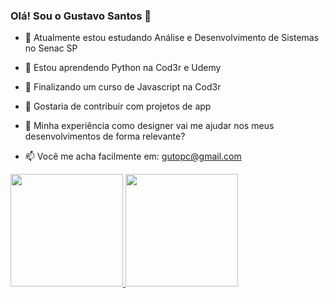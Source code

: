 ### Olá! Sou o Gustavo Santos 👋


- 🔭 Atualmente estou estudando Análise e Desenvolvimento de Sistemas no Senac SP

- 🌱 Estou aprendendo Python na Cod3r e Udemy

- 👯 Finalizando um curso de Javascript na Cod3r

- 🤔 Gostaria de contribuir com projetos de app

- 💬 Minha experiência como designer vai me ajudar nos meus desenvolvimentos de forma relevante?

- 📫 Você me acha facilmente em: gutopc@gmail.com


 <div>
  <a href="https://github.com/gustavo-devfull">
  <img height="180em" src="https://github-readme-stats.vercel.app/api?username=gustavo-devfull&show_icons=true&theme=dracula&include_all_commits=true&count_private=true"/>
  <img height="180em" src="https://github-readme-stats.vercel.app/api/top-langs/?username=gustavo-devfull&layout=compact&langs_count=7&theme=dracula"/>
</div>

